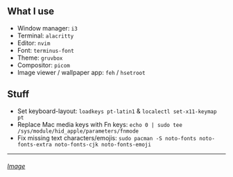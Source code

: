 ## What I use
- Window manager: `i3`
- Terminal: `alacritty`
- Editor: `nvim`
- Font: `terminus-font`
- Theme: `gruvbox`
- Compositor: `picom`
- Image viewer / wallpaper app: `feh` / `hsetroot`

## Stuff
- Set keyboard-layout: `loadkeys pt-latin1` & `localectl set-x11-keymap pt`
- Replace Mac media keys with Fn keys: `echo 0 | sudo tee /sys/module/hid_apple/parameters/fnmode`
- Fix missing text characters/emojis: `sudo pacman -S noto-fonts noto-fonts-extra noto-fonts-cjk noto-fonts-emoji`
---
###### [Image](https://i.imgur.com/iSOqquq.png)
